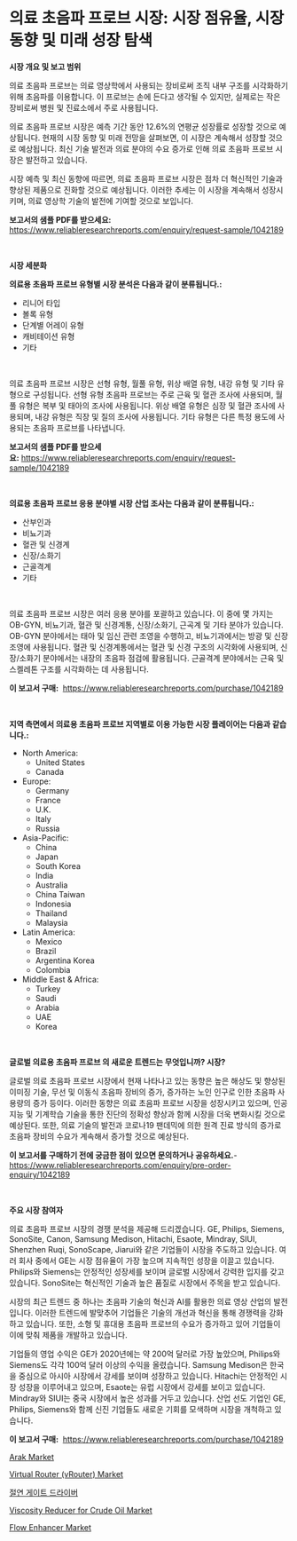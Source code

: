 <p><h1>의료 초음파 프로브 시장: 시장 점유율, 시장 동향 및 미래 성장 탐색</h1></p><p><strong>시장 개요 및 보고 범위</strong></p>
<p><p>의료 초음파 프로브는 의료 영상학에서 사용되는 장비로써 조직 내부 구조를 시각화하기 위해 초음파를 이용합니다. 이 프로브는 손에 든다고 생각될 수 있지만, 실제로는 작은 장비로써 병원 및 진료소에서 주로 사용됩니다. </p><p>의료 초음파 프로브 시장은 예측 기간 동안 12.6%의 연평균 성장률로 성장할 것으로 예상됩니다. 현재의 시장 동향 및 미래 전망을 살펴보면, 이 시장은 계속해서 성장할 것으로 예상됩니다. 최신 기술 발전과 의료 분야의 수요 증가로 인해 의료 초음파 프로브 시장은 발전하고 있습니다. </p><p>시장 예측 및 최신 동향에 따르면, 의료 초음파 프로브 시장은 점차 더 혁신적인 기술과 향상된 제품으로 진화할 것으로 예상됩니다. 이러한 추세는 이 시장을 계속해서 성장시키며, 의료 영상학 기술의 발전에 기여할 것으로 보입니다.</p></p>
<p><strong>보고서의 샘플 PDF를 받으세요:</strong> <a href="https://www.reliableresearchreports.com/enquiry/request-sample/1042189">https://www.reliableresearchreports.com/enquiry/request-sample/1042189</a></p>
<p>&nbsp;</p>
<p><strong>시장 세분화</strong></p>
<p><strong>의료용 초음파 프로브 유형별 시장 분석은 다음과 같이 분류됩니다.:</strong></p>
<p><ul><li>리니어 타입</li><li>볼록 유형</li><li>단계별 어레이 유형</li><li>캐비테이션 유형</li><li>기타</li></ul></p>
<p>&nbsp;</p>
<p><p>의료 초음파 프로브 시장은 선형 유형, 월풀 유형, 위상 배열 유형, 내강 유형 및 기타 유형으로 구성됩니다. 선형 유형 초음파 프로브는 주로 근육 및 혈관 조사에 사용되며, 월풀 유형은 복부 및 태아의 조사에 사용됩니다. 위상 배열 유형은 심장 및 혈관 조사에 사용되며, 내강 유형은 직장 및 질의 조사에 사용됩니다. 기타 유형은 다른 특정 용도에 사용되는 초음파 프로브를 나타냅니다.</p></p>
<p><strong>보고서의 샘플 PDF를 받으세요:</strong>&nbsp;<a href="https://www.reliableresearchreports.com/enquiry/request-sample/1042189">https://www.reliableresearchreports.com/enquiry/request-sample/1042189</a></p>
<p>&nbsp;</p>
<p><strong> 의료용 초음파 프로브 응용 분야별 시장 산업 조사는 다음과 같이 분류됩니다.:</strong></p>
<p><ul><li>산부인과</li><li>비뇨기과</li><li>혈관 및 신경계</li><li>신장/소화기</li><li>근골격계</li><li>기타</li></ul></p>
<p>&nbsp;</p>
<p><p>의료 초음파 프로브 시장은 여러 응용 분야를 포괄하고 있습니다. 이 중에 몇 가지는 OB-GYN, 비뇨기과, 혈관 및 신경계통, 신장/소화기, 근곡계 및 기타 분야가 있습니다. OB-GYN 분야에서는 태아 및 임신 관련 조영을 수행하고, 비뇨기과에서는 방광 및 신장 조영에 사용됩니다. 혈관 및 신경계통에서는 혈관 및 신경 구조의 시각화에 사용되며, 신장/소화기 분야에서는 내장의 초음파 점검에 활용됩니다. 근골격계 분야에서는 근육 및 스켈레톤 구조를 시각화하는 데 사용됩니다.</p></p>
<p><strong>이 보고서 구매:</strong>&nbsp; <a href="https://www.reliableresearchreports.com/purchase/1042189">https://www.reliableresearchreports.com/purchase/1042189</a></p>
<p>&nbsp;</p>
<p><strong>지역 측면에서 의료용 초음파 프로브 지역별로 이용 가능한 시장 플레이어는 다음과 같습니다.:</strong></p>
<p><ul>
    <li>
        North America:
        <ul>
            <li>United States</li>
            <li>Canada</li>
        </ul>
    </li>
    <li>
        Europe:
        <ul>
            <li>Germany</li>
            <li>France</li>
            <li>U.K.</li>
            <li>Italy</li>
            <li>Russia</li>
        </ul>
    </li>
    <li>
        Asia-Pacific:
        <ul>
            <li>China</li>
            <li>Japan</li>
            <li>South Korea</li>
            <li>India</li>
            <li>Australia</li>
            <li>China Taiwan</li>
            <li>Indonesia</li>
            <li>Thailand</li>
            <li>Malaysia</li>
        </ul>
    </li>
    <li>
        Latin America:
        <ul>
            <li>Mexico</li>
            <li>Brazil</li>
            <li>Argentina Korea</li>
            <li>Colombia</li>
        </ul>
    </li>
    <li>
        Middle East & Africa:
        <ul>
            <li>Turkey</li>
            <li>Saudi</li>
            <li>Arabia</li>
            <li>UAE</li>
            <li>Korea</li>
        </ul>
    </li>
    </ul></p>
<p>&nbsp;</p>
<p><strong>글로벌 의료용 초음파 프로브 의 새로운 트렌드는 무엇입니까? 시장?</strong></p>
<p><p>글로벌 의료 초음파 프로브 시장에서 현재 나타나고 있는 동향은 높은 해상도 및 향상된 이미징 기술, 무선 및 이동식 초음파 장비의 증가, 증가하는 노인 인구로 인한 초음파 사용량의 증가 등이다. 이러한 동향은 의료 초음파 프로브 시장을 성장시키고 있으며, 인공지능 및 기계학습 기술을 통한 진단의 정확성 향상과 함께 시장을 더욱 변화시킬 것으로 예상된다. 또한, 의료 기술의 발전과 코로나19 팬데믹에 의한 원격 진료 방식의 증가로 초음파 장비의 수요가 계속해서 증가할 것으로 예상된다.</p></p>
<p><strong>이 보고서를 구매하기 전에 궁금한 점이 있으면 문의하거나 공유하세요.</strong>- <a href="https://www.reliableresearchreports.com/enquiry/pre-order-enquiry/1042189">https://www.reliableresearchreports.com/enquiry/pre-order-enquiry/1042189</a></p>
<p>&nbsp;</p>
<p><strong>주요 시장 참여자</strong></p>
<p><p>의료 초음파 프로브 시장의 경쟁 분석을 제공해 드리겠습니다. GE, Philips, Siemens, SonoSite, Canon, Samsung Medison, Hitachi, Esaote, Mindray, SIUI, Shenzhen Ruqi, SonoScape, Jiarui와 같은 기업들이 시장을 주도하고 있습니다. 여러 회사 중에서 GE는 시장 점유율이 가장 높으며 지속적인 성장을 이끌고 있습니다. Philips와 Siemens는 안정적인 성장세를 보이며 글로벌 시장에서 강력한 입지를 갖고 있습니다. SonoSite는 혁신적인 기술과 높은 품질로 시장에서 주목을 받고 있습니다.</p><p>시장의 최근 트렌드 중 하나는 초음파 기술의 혁신과 AI를 활용한 의료 영상 산업의 발전입니다. 이러한 트렌드에 발맞추어 기업들은 기술의 개선과 혁신을 통해 경쟁력을 강화하고 있습니다. 또한, 소형 및 휴대용 초음파 프로브의 수요가 증가하고 있어 기업들이 이에 맞춰 제품을 개발하고 있습니다.</p><p>기업들의 영업 수익은 GE가 2020년에는 약 200억 달러로 가장 높았으며, Philips와 Siemens도 각각 100억 달러 이상의 수익을 올렸습니다. Samsung Medison은 한국을 중심으로 아시아 시장에서 강세를 보이며 성장하고 있습니다. Hitachi는 안정적인 시장 성장을 이루어내고 있으며, Esaote는 유럽 시장에서 강세를 보이고 있습니다. Mindray와 SIUI는 중국 시장에서 높은 성과를 거두고 있습니다. 산업 선도 기업인 GE, Philips, Siemens와 함께 신진 기업들도 새로운 기회를 모색하며 시장을 개척하고 있습니다.</p></p>
<p><strong>이 보고서 구매:</strong>&nbsp;&nbsp;<a href="https://www.reliableresearchreports.com/purchase/1042189">https://www.reliableresearchreports.com/purchase/1042189</a></p>
<p><p><a href="https://view.publitas.com/reportprime-1/arak-market-analysis-and-market-size-global-industry-overview-market-segmentation-and-forecast-2024-to-2031/">Arak Market</a></p><p><a href="https://issuu.com/reportprime-2/docs/virtual-router-vrouter-market-size-2030.pptx">Virtual Router (vRouter) Market</a></p><p><a href="https://github.com/nuekbpymrrz5/Market-Research-Report-List-1/blob/main/3746087190402.md">절연 게이트 드라이버</a></p><p><a href="https://github.com/castoriffic/Market-Research-Report-List-3/blob/main/viscosity-reducer-for-crude-oil-market.md">Viscosity Reducer for Crude Oil Market</a></p><p><a href="https://github.com/yoshih12/Market-Research-Report-List-2/blob/main/flow-enhancer-market.md">Flow Enhancer Market</a></p></p>
